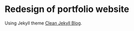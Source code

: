 # Redesign of portfolio website

Using Jekyll theme [Clean Jekyll Blog](https://github.com/BlackrockDigital/startbootstrap-clean-blog-jekyll).

